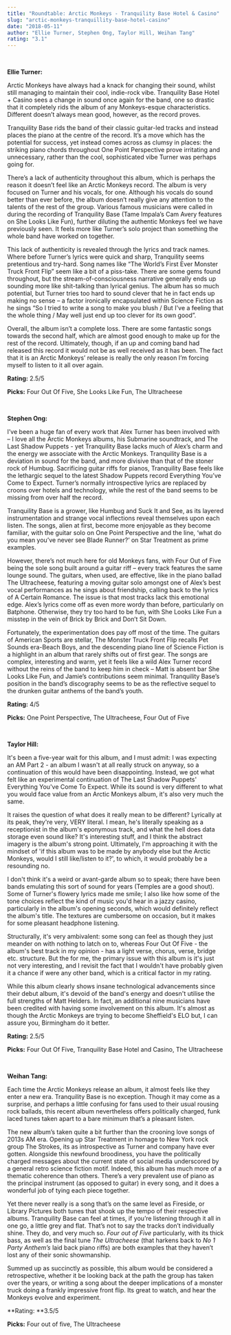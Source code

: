 ```yaml
---
title: "Roundtable: Arctic Monkeys - Tranquility Base Hotel & Casino"
slug: "arctic-monkeys-tranquillity-base-hotel-casino"
date: "2018-05-11"
author: "Ellie Turner, Stephen Ong, Taylor Hill, Weihan Tang"
rating: "3.1"
---
```


 

**Ellie Turner:**

Arctic Monkeys have always had a knack for changing their sound, whilst still managing to maintain their cool, indie-rock vibe. Tranquility Base Hotel + Casino sees a change in sound once again for the band, one so drastic that it completely rids the album of any Monkeys-esque characteristics. Different doesn’t always mean good, however, as the record proves.

Tranquility Base rids the band of their classic guitar-led tracks and instead places the piano at the centre of the record. It’s a move which has the potential for success, yet instead comes across as clumsy in places: the striking piano chords throughout One Point Perspective prove irritating and unnecessary, rather than the cool, sophisticated vibe Turner was perhaps going for.

There’s a lack of authenticity throughout this album, which is perhaps the reason it doesn’t feel like an Arctic Monkeys record. The album is very focused on Turner and his vocals, for one. Although his vocals do sound better than ever before, the album doesn’t really give any attention to the talents of the rest of the group. Various famous musicians were called in during the recording of Tranquility Base (Tame Impala’s Cam Avery features on She Looks Like Fun), further diluting the authentic Monkeys feel we have previously seen. It feels more like Turner’s solo project than something the whole band have worked on together.

This lack of authenticity is revealed through the lyrics and track names. Where before Turner’s lyrics were quick and sharp, Tranquility seems pretentious and try-hard. Song names like “The World’s First Ever Monster Truck Front Flip” seem like a bit of a piss-take. There are some gems found throughout, but the stream-of-consciousness narrative generally ends up sounding more like shit-talking than lyrical genius. The album has so much potential, but Turner tries too hard to sound clever that he in fact ends up making no sense – a factor ironically encapsulated within Science Fiction as he sings “So I tried to write a song to make you blush / But I've a feeling that the whole thing / May well just end up too clever for its own good”.

Overall, the album isn’t a complete loss. There are some fantastic songs towards the second half, which are almost good enough to make up for the rest of the record. Ultimately, though, if an up and coming band had released this record it would not be as well received as it has been. The fact that it is an Arctic Monkeys’ release is really the only reason I’m forcing myself to listen to it all over again.

**Rating:** 2.5/5

**Picks:** Four Out Of Five, She Looks Like Fun, The Ultracheese

 

**Stephen Ong:**

I’ve been a huge fan of every work that Alex Turner has been involved with – I love all the Arctic Monkeys albums, his Submarine soundtrack, and The Last Shadow Puppets - yet Tranquility Base lacks much of Alex’s charm and the energy we associate with the Arctic Monkeys. Tranquility Base is a deviation in sound for the band, and more divisive than that of the stoner rock of Humbug. Sacrificing guitar riffs for pianos, Tranquility Base feels like the lethargic sequel to the latest Shadow Puppets record Everything You’ve Come to Expect. Turner’s normally introspective lyrics are replaced by croons over hotels and technology, while the rest of the band seems to be missing from over half the record.

Tranquility Base is a grower, like Humbug and Suck It and See, as its layered instrumentation and strange vocal inflections reveal themselves upon each listen. The songs, alien at first, become more enjoyable as they become familiar, with the guitar solo on One Point Perspective and the line, ‘what do you mean you’ve never see Blade Runner?’ on Star Treatment as prime examples.

However, there’s not much here for old Monkeys fans, with Four Out of Five being the sole song built around a guitar riff – every track features the same lounge sound. The guitars, when used, are effective, like in the piano ballad The Ultracheese, featuring a moving guitar solo amongst one of Alex’s best vocal performances as he sings about friendship, calling back to the lyrics of A Certain Romance. The issue is that most tracks lack this emotional edge. Alex’s lyrics come off as even more wordy than before, particularly on Batphone. Otherwise, they try too hard to be fun, with She Looks Like Fun a misstep in the vein of Brick by Brick and Don’t Sit Down.

Fortunately, the experimentation does pay off most of the time. The guitars of American Sports are stellar, The Monster Truck Front Flip recalls Pet Sounds era-Beach Boys, and the descending piano line of Science Fiction is a highlight in an album that rarely shifts out of first gear. The songs are complex, interesting and warm, yet it feels like a wild Alex Turner record without the reins of the band to keep him in check – Matt is absent bar She Looks Like Fun, and Jamie’s contributions seem minimal. Tranquility Base’s position in the band’s discography seems to be as the reflective sequel to the drunken guitar anthems of the band’s youth.

**Rating:** 4/5

**Picks:** One Point Perspective, The Ultracheese, Four Out of Five

 

**Taylor Hill:**

It's been a five-year wait for this album, and I must admit: I was expecting an AM Part 2 - an album I wasn't at all really struck on anyway, so a continuation of this would have been disappointing. Instead, we got what felt like an experimental continuation of The Last Shadow Puppets' Everything You've Come To Expect. While its sound is very different to what you would face value from an Arctic Monkeys album, it's also very much the same.

It raises the question of what does it really mean to be different? Lyrically at its peak, they're very, VERY literal. I mean, he's literally speaking as a receptionist in the album's eponymous track, and what the hell does data storage even sound like? It's interesting stuff, and I think the abstract imagery is the album's strong point. Ultimately, I'm approaching it with the mindset of 'if this album was to be made by anybody else but the Arctic Monkeys, would I still like/listen to it?', to which, it would probably be a resounding no.

I don't think it's a weird or avant-garde album so to speak; there have been bands emulating this sort of sound for years (Temples are a good shout). Some of Turner's flowery lyrics made me smile; I also like how some of the tone choices reflect the kind of music you'd hear in a jazzy casino, particularly in the album's opening seconds, which would definitely reflect the album's title. The textures are cumbersome on occasion, but it makes for some pleasant headphone listening.

Structurally, it's very ambivalent: some song can feel as though they just meander on with nothing to latch on to, whereas Four Out Of Five - the album's best track in my opinion - has a light verse, chorus, verse, bridge etc. structure. But the for me, the primary issue with this album is it's just not very interesting, and I revisit the fact that I wouldn't have probably given it a chance if were any other band, which is a critical factor in my rating.

While this album clearly shows insane technological advancements since their debut album, it's devoid of the band's energy and doesn't utilise the full strengths of Matt Helders. In fact, an additional nine musicians have been credited with having some involvement on this album. It's almost as though the Arctic Monkeys are trying to become Sheffield's ELO but, I can assure you, Birmingham do it better.

**Rating:** 2.5/5

**Picks:** Four Out Of Five, Tranquility Base Hotel and Casino, The Ultracheese

 

**Weihan Tang:**

Each time the Arctic Monkeys release an album, it almost feels like they enter a new era. Tranquility Base is no exception. Though it may come as a surprise, and perhaps a little confusing for fans used to their usual rousing rock ballads, this recent album nevertheless offers politically charged, funk laced tunes taken apart to a bare minimum that’s a pleasant listen.

The new album’s taken quite a bit further than the crooning love songs of 2013s AM era. Opening up Star Treatment in homage to New York rock group The Strokes, its as introspective as Turner and company have ever gotten. Alongside this newfound broodiness, you have the politically charged messages about the current state of social media underscored by a general retro science fiction motif. Indeed, this album has much more of a thematic coherence than others. There’s a very prevalent use of piano as the principal instrument (as opposed to guitar) in every song, and it does a wonderful job of tying each piece together.

Yet there never really is a song that’s on the same level as Fireside, or Library Pictures both tunes that shook up the tempo of their respective albums. Tranquility Base can feel at times, if you’re listening through it all in one go, a little grey and flat. That’s not to say the tracks don’t individually shine. They do, and very much so. _Four out of Five_ particularly, with its thick bass, as well as the final tune _The Ultracheese_ (that harkens back to _No 1 Party Anthem’s_ laid back piano riffs) are both examples that they haven’t lost any of their sonic showmanship.

Summed up as succinctly as possible, this album would be considered a retrospective, whether it be looking back at the path the group has taken over the years, or writing a song about the deeper implications of a monster truck doing a frankly impressive front flip. Its great to watch, and hear the Monkeys evolve and experiment.

**Rating: **3.5/5

**Picks:** Four out of five, The Ultracheese
